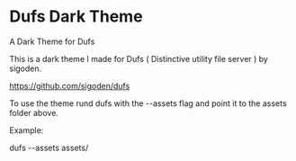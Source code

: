 # Dufs Dark Theme
A Dark Theme for Dufs

This is a dark theme I made for Dufs ( Distinctive utility file server ) by sigoden.

https://github.com/sigoden/dufs

To use the theme rund dufs with the --assets flag and point it to the assets folder above. 

Example:

dufs --assets assets/

